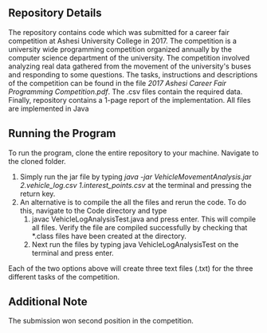 ## Repository Details
The repository contains code which was submitted for a career fair competition at Ashesi University College in 2017. The competition is a university wide programming competition organized annually by the computer science department of the university. 
The competition involved analyzing real data gathered from the movement of the university's buses and responding to some questions. 
The tasks, instructions and descriptions of the competition can be found in the file _2017 Ashesi Career Fair Programming Competition.pdf_. The .csv files contain the required data. Finally, repository contains a 1-page report of the implementation. All files are implemented in Java

## Running the  Program
To run the program, clone the entire repository to your machine. Navigate to the cloned folder.
1. Simply run the jar file by typing _java -jar VehicleMovementAnalysis.jar 2.vehicle\_log.csv  1.interest\_points.csv_ at the terminal and pressing the return key.  
1. An alternative is to compile the all the files and rerun the code. To do this, navigate to the Code directory and type
    1. javac VehicleLogAnalysisTest.java and press enter. This will compile all files. Verify the file are compiled successfully by checking that \*.class files have been created at the directory.
    1. Next run the files by typing java VehicleLogAnalysisTest on the terminal and press enter. 

Each of the two options above will create three text files (.txt) for the three different tasks of the competition. 

## Additional Note
The submission won second position in the competition. 


